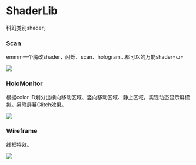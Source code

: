# ShaderLib

科幻类别shader。

### Scan

emmm一个魔改shader，闪烁、scan、hologram...都可以的万能shader=ω=

![](../../../blob/master/Scifi/Scan/scan.gif)

### HoloMonitor

根据color ID划分出横向移动区域、竖向移动区域、静止区域，实现动态显示屏模拟。另附屏幕Glitch效果。

![](../../../blob/master/Scifi/ScifiMonitor/fuitest0x.png)

### Wireframe

线框特效。

![](../../../blob/master/Scifi/ScifiMonitor/fuitest02.gif)
